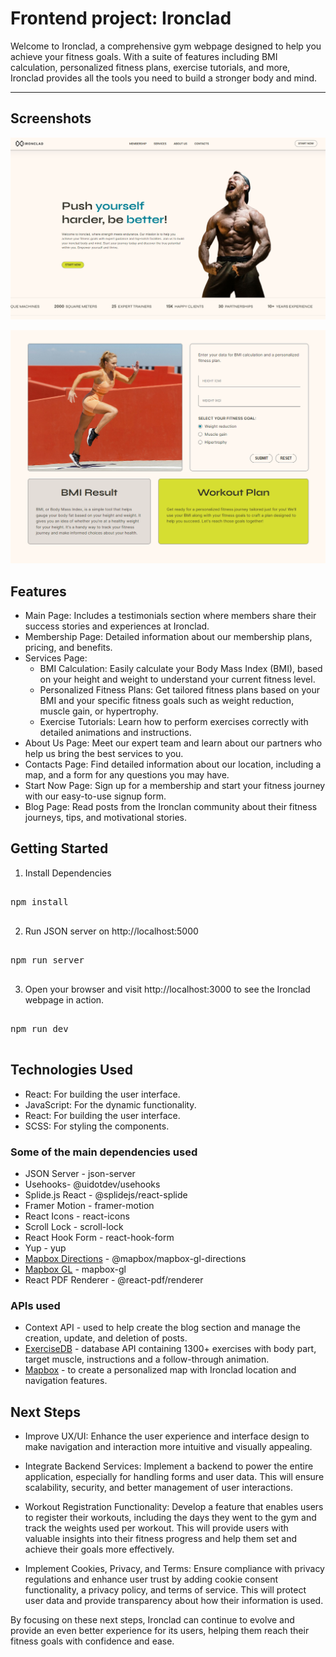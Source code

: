 # Frontend project: Ironclad

Welcome to Ironclad, a comprehensive gym webpage designed to help you achieve your fitness goals. With a suite of features including BMI calculation, personalized fitness plans, exercise tutorials, and more, Ironclad provides all the tools you need to build a stronger body and mind.

***

## Screenshots
![Main Page](image.png)

![Fitness Evaluation](image-1.png)


## Features

- Main Page: Includes a testimonials section where members share their success stories and experiences at Ironclad.
- Membership Page: Detailed information about our membership plans, pricing, and benefits.
- Services Page:
  - BMI Calculation: Easily calculate your Body Mass Index (BMI), based on your height and weight to understand your current fitness level.
  - Personalized Fitness Plans: Get tailored fitness plans based on your BMI and your specific fitness goals such as weight reduction, muscle gain, or hypertrophy.
  - Exercise Tutorials: Learn how to perform exercises correctly with detailed animations and instructions.
- About Us Page: Meet our expert team and learn about our partners who help us bring the best services to you.
- Contacts Page: Find detailed information about our location, including a map, and a form for any questions you may have.
- Start Now Page: Sign up for a membership and start your fitness journey with our easy-to-use signup form.
- Blog Page: Read posts from the Ironclan community about their fitness journeys, tips, and motivational stories.


## Getting Started

1. Install Dependencies

<pre>

npm install

</pre>

2. Run JSON server on http://localhost:5000

<pre>

npm run server

</pre>

3. Open your browser and visit http://localhost:3000 to see the Ironclad webpage in action.
<pre>

npm run dev

</pre>


## Technologies Used

- React: For building the user interface.
- JavaScript: For the dynamic functionality.
- React: For building the user interface.
- SCSS: For styling the components.


### Some of the main dependencies used

- JSON Server - json-server
- Usehooks- @uidotdev/usehooks
- Splide.js React - @splidejs/react-splide
- Framer Motion - framer-motion
- React Icons - react-icons
- Scroll Lock - scroll-lock
- React Hook Form - react-hook-form
- Yup - yup
- [Mapbox Directions](https://docs.mapbox.com/mapbox-gl-js/example/mapbox-gl-directions/) - @mapbox/mapbox-gl-directions
- [Mapbox GL](https://docs.mapbox.com/mapbox-gl-js/api/) - mapbox-gl
- React PDF Renderer - @react-pdf/renderer


### APIs used

- Context API - used to help create the blog section and manage the creation, update, and deletion of posts.
- [ExerciseDB](https://rapidapi.com/justin-WFnsXH_t6/api/exercisedb) - database API containing 1300+ exercises with body part, target muscle, instructions and a follow-through animation.
- [Mapbox](https://docs.mapbox.com/mapbox-gl-js/example/mapbox-gl-directions/) - to create a personalized map with Ironclad location and navigation features.


## Next Steps

- Improve UX/UI: Enhance the user experience and interface design to make navigation and interaction more intuitive and visually appealing.

- Integrate Backend Services: Implement a backend to power the entire application, especially for handling forms and user data. This will ensure scalability, security, and better management of user interactions.

- Workout Registration Functionality: Develop a feature that enables users to register their workouts, including the days they went to the gym and track the weights used per workout. This will provide users with valuable insights into their fitness progress and help them set and achieve their goals more effectively.

- Implement Cookies, Privacy, and Terms: Ensure compliance with privacy regulations and enhance user trust by adding cookie consent functionality, a privacy policy, and terms of service. This will protect user data and provide transparency about how their information is used.

By focusing on these next steps, Ironclad can continue to evolve and provide an even better experience for its users, helping them reach their fitness goals with confidence and ease.
